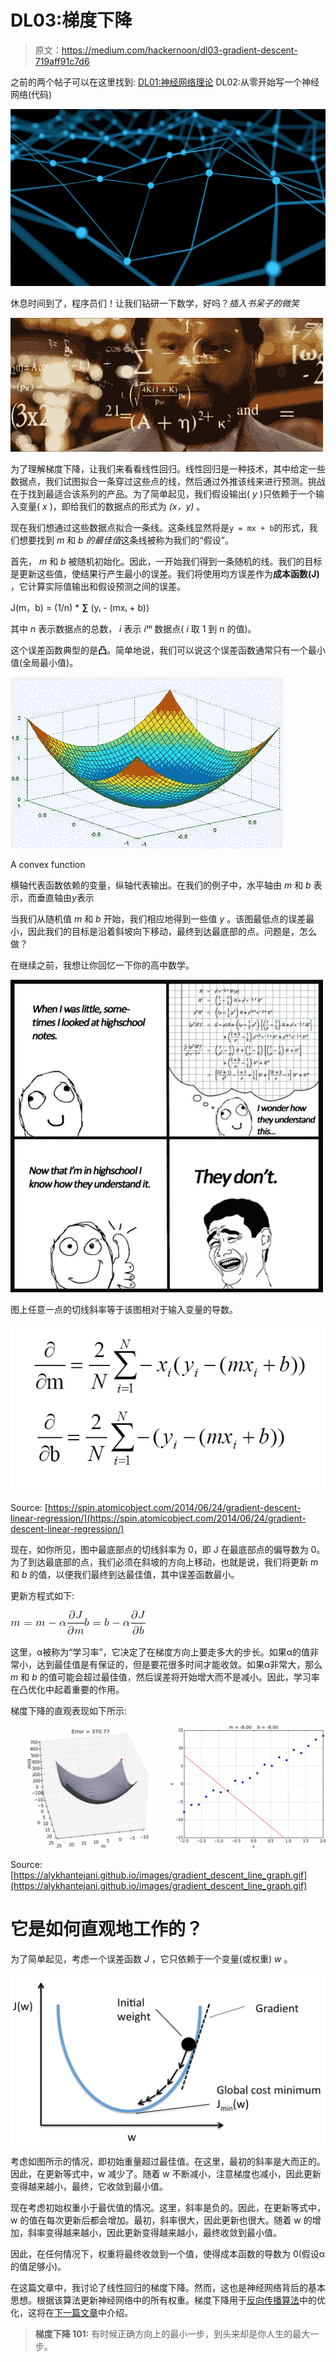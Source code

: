 # DL03:梯度下降

> 原文：<https://medium.com/hackernoon/dl03-gradient-descent-719aff91c7d6>

之前的两个帖子可以在这里找到:
[DL01:神经网络理论](https://hackernoon.com/dl01-writing-a-neural-network-from-scratch-theory-c02ccc897864)
DL02:从零开始写一个神经网络(代码)

![](img/4a434b690182e66d818860332632381c.png)

休息时间到了，程序员们！让我们钻研一下数学，好吗？*插入书呆子的微笑*

![](img/3ebf07091cd2b850e4456663d2f7e8c1.png)

为了理解梯度下降，让我们来看看线性回归。线性回归是一种技术，其中给定一些数据点，我们试图拟合一条穿过这些点的线，然后通过外推该线来进行预测。挑战在于找到最适合该系列的产品。为了简单起见，我们假设输出( *y* )只依赖于一个输入变量( *x* )，即给我们的数据点的形式为 *(x，y)* 。

现在我们想通过这些数据点拟合一条线。这条线显然将是`y = mx + b`的形式，我们想要找到 *m* 和 *b 的最佳值*这条线被称为我们的“假设”。

首先， *m* 和 *b* 被随机初始化。因此，一开始我们得到一条随机的线。我们的目标是更新这些值，使结果行产生最小的误差。我们将使用均方误差作为**成本函数(J)** ，它计算实际值输出和假设预测之间的误差。

J(m，b) = (1/n) * **∑** (yᵢ - (mxᵢ + b))

其中 *n* 表示数据点的总数， *i* 表示 *iᵗʰ* 数据点( *i* 取 1 到 n 的值)。

这个误差函数典型的是**凸**。简单地说，我们可以说这个误差函数通常只有一个最小值(全局最小值)。

![](img/aa071de8a887df843617e874e28c4492.png)

A convex function

横轴代表函数依赖的变量，纵轴代表输出。在我们的例子中，水平轴由 *m* 和 *b* 表示，而垂直轴由*y*表示

当我们从随机值 *m* 和 *b* 开始，我们相应地得到一些值 *y* 。该图最低点的误差最小，因此我们的目标是沿着斜坡向下移动，最终到达最底部的点。问题是，怎么做？

在继续之前，我想让你回忆一下你的高中数学。

![](img/37080fe4f61bed5c4b86c590c6483d55.png)

图上任意一点的切线斜率等于该图相对于输入变量的导数。

![](img/a9e70f4a2c5d61772f9362f41ff82ce7.png)

Source: [https://spin.atomicobject.com/2014/06/24/gradient-descent-linear-regression/](https://spin.atomicobject.com/2014/06/24/gradient-descent-linear-regression/)

现在，如你所见，图中最底部点的切线斜率为 0，即 J 在最底部点的偏导数为 0。为了到达最底部的点，我们必须在斜坡的方向上移动，也就是说，我们将更新 *m* 和 *b* 的值，以便我们最终到达最佳值，其中误差函数最小。

更新方程式如下:

![](img/6c735d06be40fd34cfb09d703d20c686.png)![](img/1958e4c607aee2ad215101ef49c14916.png)

这里，α被称为“学习率”，它决定了在梯度方向上要走多大的步长。如果α的值非常小，达到最佳值是有保证的，但是要花很多时间才能收敛。如果α非常大，那么 *m* 和 *b* 的值可能会超过最佳值，然后误差将开始增大而不是减小。因此，学习率在凸优化中起着重要的作用。

梯度下降的直观表现如下所示:

![](img/e532c93b6618d183a883f4bd0fb8b519.png)

Source: [https://alykhantejani.github.io/images/gradient_descent_line_graph.gif](https://alykhantejani.github.io/images/gradient_descent_line_graph.gif)

# 它是如何直观地工作的？

为了简单起见，考虑一个误差函数 *J* ，它只依赖于一个变量(或权重) *w* 。

![](img/87722830364c503a93d5782ce3fe6f1b.png)

考虑如图所示的情况，即初始重量超过最佳值。在这里，最初的斜率是大而正的。因此，在更新等式中，w 减少了。随着 w 不断减小，注意梯度也减小，因此更新变得越来越小，最终，它收敛到最小值。

现在考虑初始权重小于最优值的情况。这里，斜率是负的。因此，在更新等式中，w 的值在每次更新后都会增加。最初，斜率很大，因此更新也很大。随着 w 的增加，斜率变得越来越小，因此更新变得越来越小，最终收敛到最小值。

因此，在任何情况下，权重将最终收敛到一个值，使得成本函数的导数为 0(假设α的值足够小)。

在这篇文章中，我讨论了线性回归的梯度下降。然而，这也是神经网络背后的基本思想。根据该算法更新神经网络中的所有权重。梯度下降用于[反向传播算法](https://hackernoon.com/dl04-backpropagation-bbcfbf2528d6)中的优化，这将在[下一篇文章](https://hackernoon.com/dl04-backpropagation-bbcfbf2528d6)中介绍。

> **梯度下降 101:**
> 有时候正确方向上的最小一步，到头来却是你人生的最大一步。